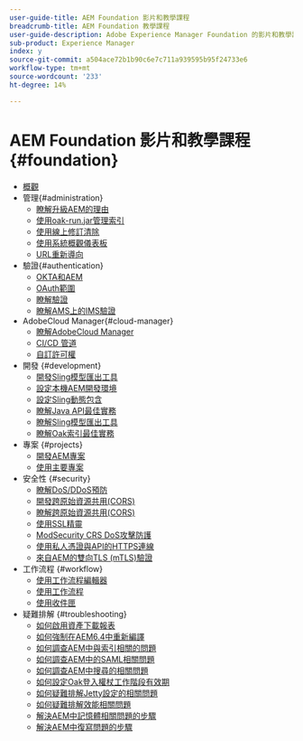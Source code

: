 ```yaml
---
user-guide-title: AEM Foundation 影片和教學課程
breadcrumb-title: AEM Foundation 教學課程
user-guide-description: Adobe Experience Manager Foundation 的影片和教學課程系列。
sub-product: Experience Manager
index: y
source-git-commit: a504ace72b1b90c6e7c711a939595b95f24733e6
workflow-type: tm+mt
source-wordcount: '233'
ht-degree: 14%

---
```



# AEM Foundation 影片和教學課程 {#foundation}

+ [概觀](./overview.md)
+ 管理{#administration}
   + [瞭解升級AEM的理由](./administration/understand-reasons-to-upgrade.md)
   + [使用oak-run.jar管理索引](./administration/use-oak-run-jar-to-manage-indexes.md)
   + [使用線上修訂清除](./administration/use-online-revision-clean-up.md)
   + [使用系統概觀儀表板](./administration/use-the-system-overview-dashboard.md)
   + [URL重新導向](./administration/url-redirection.md)
+ 驗證{#authentication}
   + [OKTA和AEM](authentication/okta-saml-integration.md)
   + [OAuth範圍](authentication/oauth-code-sample-develop.md)
   + [瞭解驗證](authentication/authentication-support-article-understand.md)
   + [瞭解AMS上的IMS驗證](authentication/adobe-ims-authentication-technical-video-understand.md)
+ AdobeCloud Manager{#cloud-manager}
   + [瞭解AdobeCloud Manager](./cloud-manager/understand-cloud-manager-for-aem.md)
   + [CI/CD 管道](./cloud-manager/use-the-cicd-pipeline-in-cloud-manager-for-aem.md)
   + [自訂許可權](./cloud-manager/cloud-permissions.md)
+ 開發 {#development}
   + [開發Sling模型匯出工具](./development/develop-sling-model-exporter.md)
   + [設定本機AEM開發環境](./development/set-up-a-local-aem-development-environment.md)
   + [設定Sling動態包含](./development/set-up-sling-dynamic-include.md)
   + [瞭解Java API最佳實務](./development/understand-java-api-best-practices.md)
   + [瞭解Sling模型匯出工具](./development/understand-sling-model-exporter.md)
   + [瞭解Oak索引最佳實務](./development/understand-indexing-best-practices.md)
+ 專案 {#projects}
   + [開發AEM專案](./projects/develop-aem-projects.md)
   + [使用主要專案](./projects/use-project-masters.md)
+ 安全性 {#security}
   + [瞭解DoS/DDoS預防](./security/understanding-dos-and-prevention-approaches.md)
   + [開發跨原始資源共用(CORS)](./security/develop-for-cross-origin-resource-sharing.md)
   + [瞭解跨原始資源共用(CORS)](./security/understand-cross-origin-resource-sharing.md)
   + [使用SSL精靈](./security/use-the-ssl-wizard.md)
   + [ModSecurity CRS DoS攻擊防護](./security/modsecurity-crs-dos-attack-protection.md)
   + [使用私人憑證與API的HTTPS連線](./security/call-internal-apis-having-private-certificate.md)
   + [來自AEM的雙向TLS (mTLS)驗證](./security/mutual-tls-authentication.md)
+ 工作流程 {#workflow}
   + [使用工作流程編輯器](./workflow/use-the-workflow-editor.md)
   + [使用工作流程](./workflow/use-workflow.md)
   + [使用收件匣](./workflow/use-the-inbox.md)
+ 疑難排解 {#troubleshooting}
   + [如何啟用資產下載報表](./troubleshooting/how-to-enable-asset-download-report.md)
   + [如何強制在AEM6.4中重新編譯](./troubleshooting/how-to-force-recompilation.md)
   + [如何調查AEM中與索引相關的問題](./troubleshooting/how-to-investigate-indexing-related-issues.md)
   + [如何調查AEM中的SAML相關問題](./troubleshooting/how-to-investigate-saml-related-issues.md)
   + [如何調查AEM中搜尋的相關問題](./troubleshooting/how-to-investigate-search-related-issues.md)
   + [如何設定Oak登入權杖工作階段有效期](./troubleshooting/how-to-set-the-oak-login-token-session-expiration.md)
   + [如何疑難排解Jetty設定的相關問題](./troubleshooting/how-to-troubleshoot-issues-related-to-jetty-configuration.md)
   + [如何疑難排解效能相關問題](./troubleshooting/how-to-troubleshoot-performance-related-issues.md)
   + [解決AEM中記憶體相關問題的步驟](./troubleshooting/steps-to-resolve-memory-related-issues.md)
   + [解決AEM中復寫問題的步驟](./troubleshooting/steps-to-resolve-replication-issues.md)
